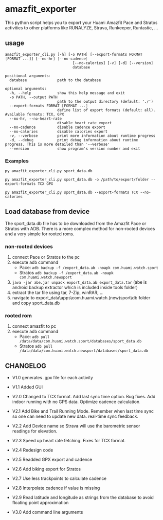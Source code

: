 # amazfit_exporter

This python script helps you to export your Huami Amazfit Pace and Stratos activities to other platforms like RUNALYZE, Strava, Runkeeper, Runtastic, ...

## usage

```
amazfit_exporter_cli.py [-h] [-o PATH] [--export-formats FORMAT [FORMAT ...]] [--no-hr] [--no-cadence]
                               [--no-calories] [-v] [-d] [--version]
                               database

positional arguments:
  database              path to the database

optional arguments:
  -h, --help            show this help message and exit
  -o PATH, --output PATH
                        path to the output directory (default: './')
  --export-formats FORMAT [FORMAT ...]
                        define list of export formats (default: all). Available formats: TCX, GPX
  --no-hr, --no-heart-rate
                        disable heart rate export
  --no-cadence          disable cadence export
  --no-calories         disable calories export
  -v, --verbose         print more information about runtime progress
  -d, --debug           print debug information about runtime progress. This is more detailed than '--verbose'
  --version             show program's version number and exit
```

### Examples

`py amazfit_exporter_cli.py sport_data.db`

`py amazfit_exporter_cli.py sport_data.db -o /path/to/export/folder --export-formats TCX GPX`

`py amazfit_exporter_cli.py sport_data.db --export-formats TCX --no-calories`

## Load database from device

The sport_data.db file has to be downloaded from the Amazfit Pace or Stratos with ADB. There is a more complex method for non-rooted devices and a very simple for rooted roms. 

### non-rooted devices
1. connect Pace or Stratos to the pc
2. execute adb command
   - Pace: `adb backup -f /export_data.ab -noapk com.huami.watch.sport`
   - Stratos `adb backup -f /export_data.ab -noapk com.huami.watch.newsport`
3. `java -jar abe.jar unpack export_data.ab export_data.tar` (abe is android backup extractor which is included inside tools folder)
4. extract the tar file using tar, 7-Zip, winRAR, ...
5. navigate to export_data\apps\com.huami.watch.(new)sport\db folder and copy sport_data.db

### rooted rom
1. connect amazfit to pc
2. execute adb command
   - Pace: `adb pull /data/data/com.huami.watch.sport/databases/sport_data.db`
   - Stratos `adb pull /data/data/com.huami.watch.newsport/databases/sport_data.db`

## CHANGELOG

- V1.0 generates .gpx file for each activity
 
- V1.1 Added GUI
 
- V2.0 Changed to TCX format.  Add last sync time option.  Bug fixes.  Add indoor running with no GPS data. Optimize cadence calculation.
 
- V2.1 Add Bike and Trail Running Mode. Remember when last time sync so one can need to update new data. real-time sync feedback.
 
- V2.2 Add Device name so Strava will use the barometric sensor readings for elevation.
 
- V2.3 Speed up heart rate fetching. Fixes for TCX format.
 
- V2.4 Redesign code
 
- V2.5 Readded GPX export and cadence

- V2.6 Add biking export for Stratos

- V2.7 Use less trackpoints to calculate cadence

- V2.8 Interpolate cadence if value is missing

- V2.9 Read latitude and longitude as strings from the database to avoid floating point approximation

- V3.0 Add command line arguments
